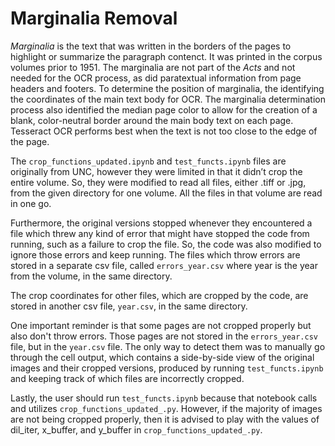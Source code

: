 # Marginalia Removal
*Marginalia* is the text that was written in the borders of the pages to highlight or summarize the paragraph contenct. It was printed in the corpus volumes prior to 1951. The marginalia are not part of the *Acts* and not needed for the OCR process, as did paratextual information from page headers and footers. To determine the position of marginalia, the identifying the coordinates of the main text body for OCR. The marginalia determination process also identified the median page color to allow for the creation of a blank, color-neutral border around the main body text on each page. Tesseract OCR performs best when the text is not too close to the edge of the page.

The `crop_functions_updated.ipynb` and `test_functs.ipynb` files are originally from UNC, however they were limited in that it didn’t crop the entire volume. So, they were modified to read all files, either .tiff or .jpg, from the given directory for one volume. All the files in that volume are read in one go.

Furthermore, the original versions stopped whenever they encountered a file which threw any kind of error that might have stopped the code from running, such as a failure to crop the file. So, the code was also modified to ignore those errors and keep running. The files which throw errors are stored in a separate csv file, called `errors_year.csv` where year is the year from the volume, in the same directory.

The crop coordinates for other files, which are cropped by the code, are stored in another csv file, `year.csv`, in the same directory.

One important reminder is that some pages are not cropped properly but also don't throw errors. Those pages are not stored in the `errors_year.csv` file, but in the `year.csv` file. The only way to detect them was to manually go through the cell output, which contains a side-by-side view of the original images and their cropped versions, produced by running `test_functs.ipynb` and keeping track of which files are incorrectly cropped.

Lastly, the user should run `test_functs.ipynb` because that notebook calls and utilizes `crop_functions_updated_.py`. However, if the majority of images are not being cropped properly, then it is advised to play with the values of dil_iter, x_buffer, and y_buffer in `crop_functions_updated_.py`.
